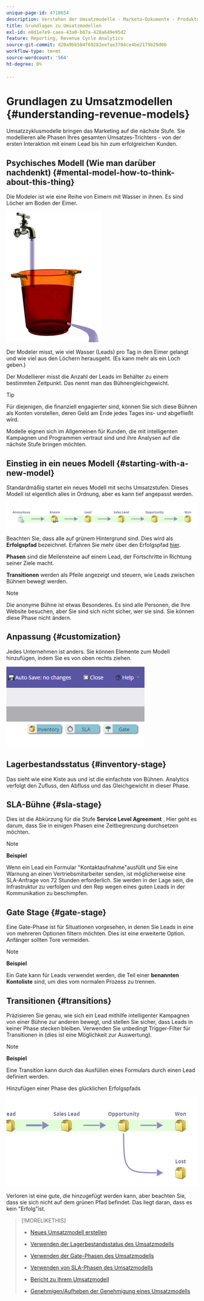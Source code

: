 ```yaml
---
unique-page-id: 4718654
description: Verstehen der Umsatzmodelle - Marketo-Dokumente - Produktdokumentation
title: Grundlagen zu Umsatzmodellen
exl-id: e8d1e7e9-caea-43a0-b87a-428a649e95d2
feature: Reporting, Revenue Cycle Analytics
source-git-commit: d20a9bb584f69282eefae3704ce4be2179b29d0b
workflow-type: tm+mt
source-wordcount: '564'
ht-degree: 0%

---
```


# Grundlagen zu Umsatzmodellen {#understanding-revenue-models}

Umsatzzyklusmodelle bringen das Marketing auf die nächste Stufe. Sie modellieren alle Phasen Ihres gesamten Umsatzes-Trichters - von der ersten Interaktion mit einem Lead bis hin zum erfolgreichen Kunden.

## Psychisches Modell (Wie man darüber nachdenkt) {#mental-model-how-to-think-about-this-thing}

Die Modeler ist wie eine Reihe von Eimern mit Wasser in ihnen. Es sind Löcher am Boden der Eimer.

![](assets/image2015-6-12-10-3a14-3a4.png)

Der Modeler misst, wie viel Wasser (Leads) pro Tag in den Eimer gelangt und wie viel aus den Löchern herausgeht. (Es kann mehr als ein Loch geben.)

Der Modellierer misst die Anzahl der Leads im Behälter zu einem bestimmten Zeitpunkt. Das nennt man das Bühnengleichgewicht.

>[!TIP]
>
>Für diejenigen, die finanziell engagierter sind, können Sie sich diese Bühnen als Konten vorstellen, deren Geld am Ende jedes Tages ins- und abgefließt wird.

Modelle eignen sich im Allgemeinen für Kunden, die mit intelligenten Kampagnen und Programmen vertraut sind und ihre Analysen auf die nächste Stufe bringen möchten.

## Einstieg in ein neues Modell {#starting-with-a-new-model}

Standardmäßig startet ein neues Modell mit sechs Umsatzstufen. Dieses Modell ist eigentlich alles in Ordnung, aber es kann tief angepasst werden.

![](assets/image2015-6-12-9-3a43-3a11.png)

Beachten Sie, dass alle auf grünem Hintergrund sind. Dies wird als **Erfolgspfad** bezeichnet. Erfahren Sie mehr über den Erfolgspfad [hier](/help/marketo/product-docs/reporting/revenue-cycle-analytics/revenue-cycle-models/understanding-revenue-model-success-path.md).

**Phasen** sind die Meilensteine auf einem Lead, der Fortschritte in Richtung seiner Ziele macht.

**Transitionen** werden als Pfeile angezeigt und steuern, wie Leads zwischen Bühnen bewegt werden.

>[!NOTE]
>
>Die anonyme Bühne ist etwas Besonderes. Es sind alle Personen, die Ihre Website besuchen, aber Sie sind sich nicht sicher, wer sie sind. Sie können diese Phase nicht ändern.

## Anpassung {#customization}

Jedes Unternehmen ist anders. Sie können Elemente zum Modell hinzufügen, indem Sie es von oben rechts ziehen.

![](assets/image2015-6-12-9-3a45-3a36.png)

## Lagerbestandsstatus {#inventory-stage}

Das sieht wie eine Kiste aus und ist die einfachste von Bühnen. Analytics verfolgt den Zufluss, den Abfluss und das Gleichgewicht in dieser Phase.

## SLA-Bühne {#sla-stage}

Dies ist die Abkürzung für die Stufe **Service Level Agreement** . Hier geht es darum, dass Sie in einigen Phasen eine Zeitbegrenzung durchsetzen möchten.

>[!NOTE]
>
>**Beispiel**
>
>Wenn ein Lead ein Formular &quot;Kontaktaufnahme&quot;ausfüllt und Sie eine Warnung an einen Vertriebsmitarbeiter senden, ist möglicherweise eine SLA-Anfrage von 72 Stunden erforderlich. Sie werden in der Lage sein, die Infrastruktur zu verfolgen und den Rep wegen eines guten Leads in der Kommunikation zu beschimpfen.

## Gate Stage {#gate-stage}

Eine Gate-Phase ist für Situationen vorgesehen, in denen Sie Leads in eine von mehreren Optionen filtern möchten. Dies ist eine erweiterte Option. Anfänger sollten Tore vermeiden.

>[!NOTE]
>
>**Beispiel**
>
>Ein Gate kann für Leads verwendet werden, die Teil einer **benannten Kontoliste** sind, um dies vom normalen Prozess zu trennen.

## Transitionen {#transitions}

Präzisieren Sie genau, wie sich ein Lead mithilfe intelligenter Kampagnen von einer Bühne zur anderen bewegt, und stellen Sie sicher, dass Leads in keiner Phase stecken bleiben. Verwenden Sie unbedingt Trigger-Filter für Transitionen in (dies ist eine Möglichkeit zur Auswertung).

>[!NOTE]
>
>**Beispiel**
>
>Eine Transition kann durch das Ausfüllen eines Formulars durch einen Lead definiert werden.

Hinzufügen einer Phase des glücklichen Erfolgspfads

![](assets/image2015-6-12-10-3a10-3a26.png)

Verloren ist eine gute, die hinzugefügt werden kann, aber beachten Sie, dass sie sich nicht auf dem grünen Pfad befindet. Das liegt daran, dass es kein &quot;Erfolg&quot;ist.

>[!MORELIKETHIS]
>
>* [Neues Umsatzmodell erstellen](/help/marketo/product-docs/reporting/revenue-cycle-analytics/revenue-cycle-models/create-a-new-revenue-model.md)
>
>* [Verwenden der Lagerbestandsstatus des Umsatzmodells](/help/marketo/product-docs/reporting/revenue-cycle-analytics/revenue-cycle-models/using-revenue-model-inventory-stages.md)
>
>* [Verwenden der Gate-Phasen des Umsatzmodells](/help/marketo/product-docs/reporting/revenue-cycle-analytics/revenue-cycle-models/using-revenue-model-gate-stages.md)
>
>* [Verwenden von SLA-Phasen des Umsatzmodells](/help/marketo/product-docs/reporting/revenue-cycle-analytics/revenue-cycle-models/using-revenue-model-sla-stages.md)
>
>* [Bericht zu Ihrem Umsatzmodell](/help/marketo/product-docs/reporting/revenue-cycle-analytics/revenue-cycle-models/report-on-your-revenue-model.md)
>
>* [Genehmigen/Aufheben der Genehmigung eines Umsatzmodells](/help/marketo/product-docs/reporting/revenue-cycle-analytics/revenue-cycle-models/approve-unapprove-a-revenue-model.md)
